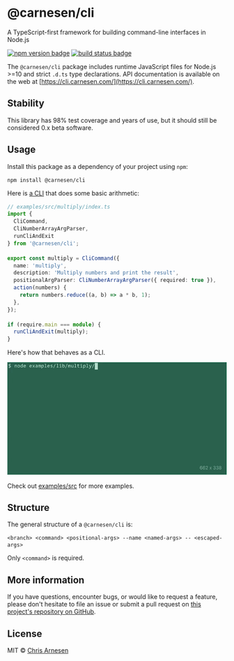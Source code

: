 # @carnesen/cli
A TypeScript-first framework for building command-line interfaces in Node.js

[![npm version badge](https://badge.fury.io/js/%40carnesen%2Fcli.svg)](https://www.npmjs.com/package/@carnesen/cli) [![build status badge](https://github.com/carnesen/cli/workflows/test/badge.svg)](https://github.com/carnesen/cli/actions?query=workflow%3Atest+branch%3Amaster)

The `@carnesen/cli` package includes runtime JavaScript files for Node.js >=10 and strict `.d.ts` type declarations. API documentation is available on the web at [https://cli.carnesen.com/](https://cli.carnesen.com/).

## Stability
This library has 98% test coverage and years of use, but it should still be considered 0.x beta software.

## Usage
Install this package as a dependency of your project using `npm`:

```
npm install @carnesen/cli
```

Here is [a CLI](examples/src/multiply/index.ts) that does some basic arithmetic:

```typescript
// examples/src/multiply/index.ts
import {
  CliCommand,
  CliNumberArrayArgParser,
  runCliAndExit
} from '@carnesen/cli';

export const multiply = CliCommand({
  name: 'multiply',
  description: 'Multiply numbers and print the result',
  positionalArgParser: CliNumberArrayArgParser({ required: true }),
  action(numbers) {
    return numbers.reduce((a, b) => a * b, 1);
  },
});

if (require.main === module) {
  runCliAndExit(multiply);
}
```
Here's how that behaves as a CLI.

![screen recording of "multiply" CLI](examples/src/multiply/demo.gif)

Check out [examples/src](examples/src) for more examples.

## Structure
The general structure of a `@carnesen/cli` is:
```
<branch> <command> <positional-args> --name <named-args> -- <escaped-args>
```
Only `<command>` is required.

## More information
If you have questions, encounter bugs, or would like to request a feature, please don't hesitate to file an issue or submit a pull request on [this project's repository on GitHub](https://github.com/carnesen/cli).

## License
MIT © [Chris Arnesen](https://www.carnesen.com)
